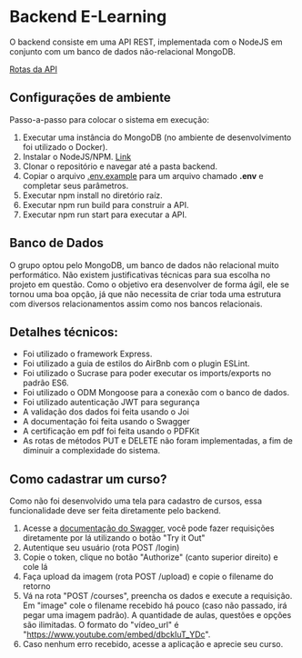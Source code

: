 # Backend E-Learning

O backend consiste em uma API REST, implementada com o NodeJS em conjunto com um banco de dados não-relacional MongoDB.

[Rotas da API](https://app.swaggerhub.com/apis-docs/Augusto9/e-learning/1.0.0)

## Configurações de ambiente
Passo-a-passo para colocar o sistema em execução:
1) Executar uma instância do MongoDB (no ambiente de desenvolvimento foi utilizado o Docker).
2) Instalar o NodeJS/NPM. [Link](https://nodejs.org/en/download/)
3) Clonar o repositório e navegar até a pasta backend.
4) Copiar o arquivo [.env.example](./.env.example) para um arquivo chamado **.env** e completar seus parâmetros.
5) Executar npm install no diretório raíz.
6) Executar npm run build para construir a API.
7) Executar npm run start para executar a API.

## Banco de Dados
O grupo optou pelo MongoDB, um banco de dados não relacional muito performático. Não existem justificativas técnicas para sua escolha no projeto em questão. Como o objetivo era desenvolver de forma ágil, ele se tornou uma boa opção, já que não necessita de criar toda uma estrutura com diversos relacionamentos assim como nos bancos relacionais.

## Detalhes técnicos:
- Foi utilizado o framework Express.
- Foi utilizado a guia de estilos do AirBnb com o plugin ESLint.
- Foi utilizado o Sucrase para poder executar os imports/exports no padrão ES6.
- Foi utilizado o ODM Mongoose para a conexão com o banco de dados.
- Foi utilizado autenticação JWT para segurança
- A validação dos dados foi feita usando o Joi
- A documentação foi feita usando o Swagger
- A certificação em pdf foi feita usando o PDFKit
- As rotas de métodos PUT e DELETE não foram implementadas, a fim de diminuir a complexidade do sistema.

## Como cadastrar um curso?
Como não foi desenvolvido uma tela para cadastro de cursos, essa funcionalidade deve ser feita diretamente pelo backend.
1) Acesse a [documentação do Swagger](https://app.swaggerhub.com/apis-docs/Augusto9/e-learning/1.0.0), você pode fazer requisições diretamente por lá utilizando o botão "Try it Out"
2) Autentique seu usuário (rota POST /login)
3) Copie o token, clique no botão "Authorize" (canto superior direito) e cole lá
4) Faça upload da imagem (rota POST /upload) e copie o filename do retorno
5) Vá na rota "POST /courses", preencha os dados e execute a requisição. Em "image" cole o filename recebido há pouco (caso não passado, irá pegar uma imagem padrão). A quantidade de aulas, questões e opções são ilimitadas. O formato do "vídeo_url" é "https://www.youtube.com/embed/dbckIuT_YDc".
6) Caso nenhum erro recebido, acesse a aplicação e aprecie seu curso.
